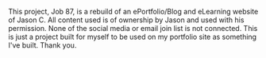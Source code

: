 This project, Job 87, is a rebuild of an ePortfolio/Blog and eLearning website of Jason C. All content used is of ownership by Jason
and used with his permission. None of the social media or email join list is not connected. This is just a project built for myself to be used
on my portfolio site as something I've built. Thank you.
